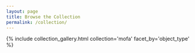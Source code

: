 ```yaml
---
layout: page
title: Browse the Collection
permalink: /collection/
---
```


{% include collection_gallery.html collection='mofa' facet_by='object_type' %}
